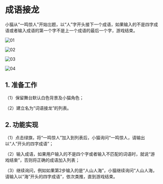 ﻿# 成语接龙

小猫从“一鸣惊人"开始岀题，以“人”字开头接下一个成语，如果输入的不是四字成语或者输入成语的第一个字不是上一个成语的最后一个字，游戏结束。

![01](https://img-blog.csdnimg.cn/09ee7505025a4e84b2c17b27ea5e32c2.png)

![02](https://img-blog.csdnimg.cn/9e81b432feff4b78a86c123c817e48ac.png)

![03](https://img-blog.csdnimg.cn/01648e2e6d67460f8d7cf1a2949f5855.png)

![04](https://img-blog.csdnimg.cn/a8911ba9009441c0a20cd8535c178f5a.png)


## 1. 准备工作

（1）保留舞台默认白色背景及小猫角色；

（2）建立名为“词语接龙”的列表。


## 2. 功能实现

（1）点击绿旗，将“一鸣惊人”加入到列表后，小猫询问“一鸣惊人，请输出以“人”开头的四字成语”；
 
（2）输入成语，如果用户输入的不是四个字或者输入不匹配的词语时，就说“游戏结束”，否则将正确的成语加入列表；  

（3）继续询问，例如如果第2步输入的是“人山人海”，小猫继续询问“人山人海，请输入以“海”开头的四字成语”，依次类推，直到游戏结束。
